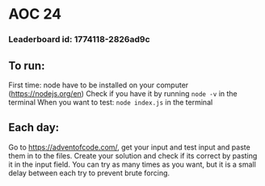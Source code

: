 # AOC 24

### Leaderboard id: 1774118-2826ad9c

## To run:

First time: node have to be installed on your computer (https://nodejs.org/en)
Check if you have it by running `node -v` in the terminal
When you want to test: `node index.js` in the terminal

## Each day:

Go to https://adventofcode.com/, get your input and test input and paste them in to the files.
Create your solution and check if its correct by pasting it in the input field.
You can try as many times as you want, but it is a small delay between each try to prevent brute forcing.
